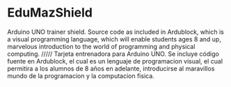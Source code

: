 # EduMazShield
Arduino UNO trainer shield.
Source code as included in Ardublock, which is a visual programming language, which will enable students ages 8 and up, marvelous introduction to the world of programming and physical computing.
/////
Tarjeta entrenadora para Arduino UNO.
Se incluye código fuente en Ardublock, el cual es un lenguaje de programacion visual, el cual permitira a los alumnos de 8 años en adelante, introducirse al maravillos mundo de la programacion y la computacion fisica.
